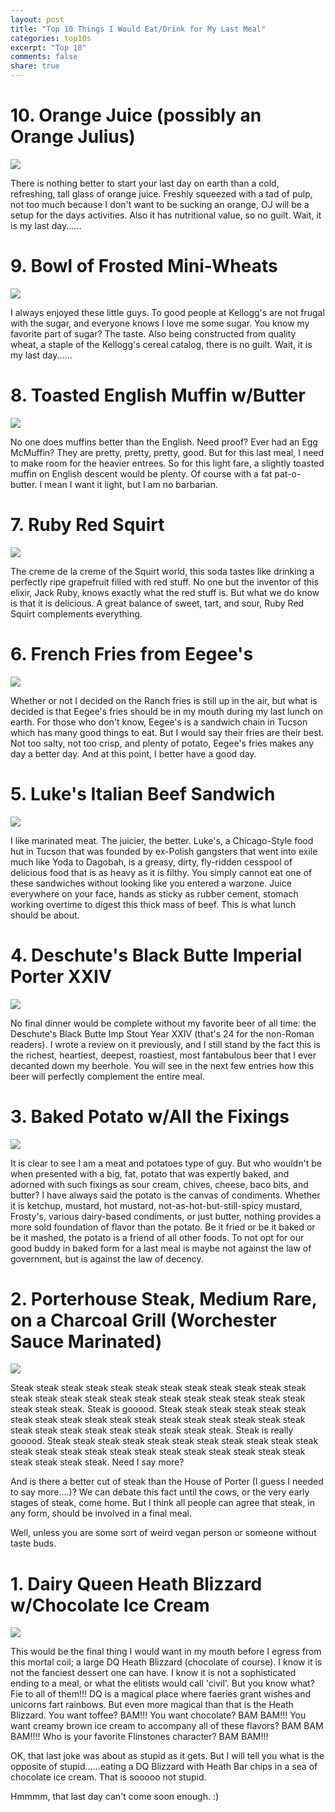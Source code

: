 ```yaml
---
layout: post
title: "Top 10 Things I Would Eat/Drink for My Last Meal"
categories: top10s
excerpt: "Top 10"
comments: false
share: true
---
```




# 10. Orange Juice (possibly an Orange Julius)

![](https://www.organicfacts.net/wp-content/uploads/2013/08/orangejuice.jpg)


There is nothing better to start your last day on earth than a cold, refreshing, tall glass of orange juice. Freshly squeezed with a tad of pulp, not too much because I don't want to be sucking an orange, OJ will be a setup for the days activities. Also it has nutritional value, so no guilt. Wait, it is my last day......

# 9. Bowl of Frosted Mini-Wheats

![](http://www.couponaholic.net/wp-content/uploads/2016/03/kelloggs-frosted-mini-wheats-cereal.jpg)

I always enjoyed these little guys. To good people at Kellogg's are not frugal with the sugar, and everyone knows I love me some sugar. You know my favorite part of sugar? The taste. Also being constructed from quality wheat, a staple of the Kellogg's cereal catalog, there is no guilt. Wait, it is my last day......

# 8. Toasted English Muffin w/Butter

![](http://redstaryeast.com/wp-content/uploads/2014/10/Sourdough-English-Muffins.jpg)

No one does muffins better than the English. Need proof? Ever had an Egg McMuffin? They are pretty, pretty, pretty, good. But for this last meal, I need to make room for the heavier entrees. So for this light fare, a slightly toasted muffin on English descent would be plenty. Of course with a fat pat-o-butter. I mean I want it light, but I am no barbarian.



# 7. Ruby Red Squirt

![](http://www.bevreview.com/wp-content/image_rubyredsquirt_newdesign2011.jpg)


The creme de la creme of the Squirt world, this soda tastes like drinking a perfectly ripe grapefruit filled with red stuff. No one but the inventor of this elixir, Jack Ruby, knows exactly what the red stuff is. But what we do know is that it is delicious. A great balance of sweet, tart, and sour, Ruby Red Squirt complements everything. 





# 6. French Fries from Eegee's


![](http://static1.squarespace.com/static/51c36fb0e4b023fb4b79af43/51c9e2d8e4b00280d0e0801d/51c9e2e0e4b071b5e7e743a4/1372185313282/fries_new.png)

Whether or not I decided on the Ranch fries is still up in the air, but what is decided is that Eegee's fries should be in my mouth during my last lunch on earth. For those who don't know, Eegee's is a sandwich chain in Tucson which has many good things to eat. But I would say their fries are their best. Not too salty, not too crisp, and plenty of potato, Eegee's fries makes any day a better day. And at this point, I better have a good day.


# 5. Luke's Italian Beef Sandwich

![](https://img.grouponcdn.com/deal/gigBiPivquvRNcHDgmwS/cH-2048x1229/v1/c700x420.jpg)


I like marinated meat. The juicier, the better. Luke's, a Chicago-Style food hut in Tucson that was founded by ex-Polish gangsters that went into exile much like Yoda to Dagobah, is a greasy, dirty, fly-ridden cesspool of delicious food that is as heavy as it is filthy. You simply cannot eat one of these sandwiches without looking like you entered a warzone. Juice everywhere on your face, hands as sticky as rubber cement, stomach working overtime to digest this thick mass of beef. This is what lunch should be about. 



# 4. Deschute's Black Butte Imperial Porter XXIV

![](http://beersandears.net/wp-content/uploads/2012/10/IMG_4794.jpg)


No final dinner would be complete without my favorite beer of all time: the Deschute's Black Butte Imp Stout Year XXIV (that's 24 for the non-Roman readers). I wrote a review on it previously, and I still stand by the fact this is the richest, heartiest, deepest, roastiest, most fantabulous beer that I ever decanted down my beerhole. You will see in the next few entries how this beer will perfectly complement the entire meal. 





# 3. Baked Potato w/All the Fixings

![](https://square-production.s3.amazonaws.com/files/b288666d3aab861f2bc80ff73f0e07c9/original.jpeg)


It is clear to see I am a meat and potatoes type of guy. But who wouldn't be when presented with a big, fat, potato that was expertly baked, and adorned with such fixings as sour cream, chives, cheese, baco bits, and butter? I have always said the potato is the canvas of condiments. Whether it is ketchup, mustard, hot mustard, not-as-hot-but-still-spicy mustard, Frosty's, various dairy-based condiments, or just butter, nothing provides a more sold foundation of flavor than the potato. Be it fried or be it baked or be it mashed, the potato is a friend of all other foods. To not opt for our good buddy in baked form for a last meal is maybe not against the law of government, but is against the law of decency. 




# 2. Porterhouse Steak, Medium Rare, on a Charcoal Grill (Worchester Sauce Marinated)


![](http://altonbrown.com/wp-content/uploads/2016/02/alton-brown-thermal-shock-porterhouse-steak-recipe.jpg)



Steak steak steak steak steak steak steak steak steak steak steak steak steak steak steak steak steak steak steak steak steak steak steak steak steak steak steak. Steak is gooood. Steak steak steak steak steak steak steak steak steak steak steak steak steak steak steak steak steak steak steak steak steak steak steak steak steak steak steak. Steak is really gooood. Steak steak steak steak steak steak steak steak steak steak steak steak steak steak steak steak steak steak steak steak steak steak steak steak steak steak steak. Need I say more?



And is there a better cut of steak than the House of Porter (I guess I needed to say more....)? We can debate this fact until the cows, or the very early stages of steak, come home. But I think all people can agree that steak, in any form, should be involved in a final meal. 

Well, unless you are some sort of weird vegan person or someone without taste buds.



# 1. Dairy Queen Heath Blizzard w/Chocolate Ice Cream 

![](http://65.media.tumblr.com/391582df08a4dd22f05b26bad40de5b0/tumblr_inline_o6b871xgqG1tewsdm_1280.jpg)

This would be the final thing I would want in my mouth before I egress from this mortal coil; a large DQ Heath Blizzard (chocolate of course). I know it is not the fanciest dessert one can have. I know it is not a sophisticated ending to a meal, or what the elitists would call 'civil'. But you know what? Fie to all of them!!! DQ is a magical place where faeries grant wishes and unicorns fart rainbows. But even more magical than that is the Heath Blizzard. You want toffee? BAM!!! You want chocolate? BAM BAM!!! You want creamy brown ice cream to accompany all of these flavors? BAM BAM BAM!!!! Who is your favorite Flinstones character? BAM BAM!!!


OK, that last joke was about as stupid as it gets. But I will tell you what is the opposite of stupid......eating a DQ Blizzard with Heath Bar chips in a sea of chocolate ice cream. That is sooooo not stupid.



Hmmmm, that last day can't come soon enough. :)

